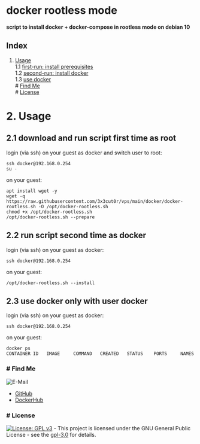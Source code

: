 # docker rootless mode

**script to install docker + docker-compose in rootless mode on debian 10**  

## Index

1. [Usage](#usage)  
  1.1 [first-run: install prerequisites](#first_run)  
  1.2 [second-run: install docker](#second_run)  
  1.3 [use docker](#use_docker)  
\# [Find Me](#findme)  
\# [License](#license)  

# 2. Usage <a name="usage"></a>

## 2.1 download and run script first time as root <a name="first_run"></a>
login (via ssh) on your guest as docker and switch user to root:
```shell
ssh docker@192.168.0.254
su -
```
on your guest:
```shell
apt install wget -y
wget -q https://raw.githubusercontent.com/3x3cut0r/vps/main/docker/docker-rootless.sh -O /opt/docker-rootless.sh
chmod +x /opt/docker-rootless.sh
/opt/docker-rootless.sh --prepare

```

## 2.2 run script second time as docker <a name="second_run"></a>
login (via ssh) on your guest as docker:
```shell
ssh docker@192.168.0.254
```
on your guest:
```shell
/opt/docker-rootless.sh --install

```

## 2.3 use docker only with user docker <a name="use_docker"></a>
login (via ssh) on your guest as docker:
```shell
ssh docker@192.168.0.254
```
on your guest:
```shell
docker ps
CONTAINER ID   IMAGE     COMMAND   CREATED   STATUS    PORTS     NAMES
```

### # Find Me <a name="findme"></a>

![E-Mail](https://img.shields.io/badge/E--Mail-executor55%40gmx.de-red)
* [GitHub](https://github.com/3x3cut0r)
* [DockerHub](https://hub.docker.com/u/3x3cut0r)

### # License <a name="license"></a>

[![License: GPL v3](https://img.shields.io/badge/License-GPLv3-blue.svg)](https://www.gnu.org/licenses/gpl-3.0) - This project is licensed under the GNU General Public License - see the [gpl-3.0](https://www.gnu.org/licenses/gpl-3.0.en.html) for details.
